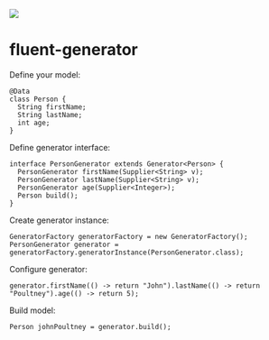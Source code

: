 [![](https://jitpack.io/v/pawelkorus/fluent-generator.svg)](https://jitpack.io/#pawelkorus/fluent-generator)
# fluent-generator
Define your model:
```
@Data
class Person {
  String firstName;
  String lastName;
  int age;
}
```
Define generator interface:
```
interface PersonGenerator extends Generator<Person> {
  PersonGenerator firstName(Supplier<String> v);
  PersonGenerator lastName(Supplier<String> v);
  PersonGenerator age(Supplier<Integer>);
  Person build();
}
```
Create generator instance:
```
GeneratorFactory generatorFactory = new GeneratorFactory();
PersonGenerator generator = generatorFactory.generatorInstance(PersonGenerator.class);
```
Configure generator:
```
generator.firstName(() -> return "John").lastName(() -> return "Poultney").age(() -> return 5);
```
Build model:
```
Person johnPoultney = generator.build();
```
